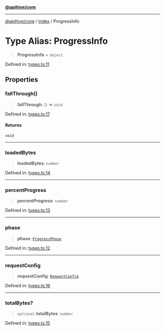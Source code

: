 [**@apihive/core**](../../README.md)

***

[@apihive/core](../../modules.md) / [index](../README.md) / ProgressInfo

# Type Alias: ProgressInfo

> **ProgressInfo** = `object`

Defined in: [types.ts:11](https://github.com/cleverplatypus/apihive-core/blob/917ef8bbf07171bc9393193650ebef9dbc655327/src/types.ts#L11)

## Properties

### fallThrough()

> **fallThrough**: () => `void`

Defined in: [types.ts:17](https://github.com/cleverplatypus/apihive-core/blob/917ef8bbf07171bc9393193650ebef9dbc655327/src/types.ts#L17)

#### Returns

`void`

***

### loadedBytes

> **loadedBytes**: `number`

Defined in: [types.ts:14](https://github.com/cleverplatypus/apihive-core/blob/917ef8bbf07171bc9393193650ebef9dbc655327/src/types.ts#L14)

***

### percentProgress

> **percentProgress**: `number`

Defined in: [types.ts:13](https://github.com/cleverplatypus/apihive-core/blob/917ef8bbf07171bc9393193650ebef9dbc655327/src/types.ts#L13)

***

### phase

> **phase**: [`ProgressPhase`](ProgressPhase.md)

Defined in: [types.ts:12](https://github.com/cleverplatypus/apihive-core/blob/917ef8bbf07171bc9393193650ebef9dbc655327/src/types.ts#L12)

***

### requestConfig

> **requestConfig**: [`RequestConfig`](RequestConfig.md)

Defined in: [types.ts:16](https://github.com/cleverplatypus/apihive-core/blob/917ef8bbf07171bc9393193650ebef9dbc655327/src/types.ts#L16)

***

### totalBytes?

> `optional` **totalBytes**: `number`

Defined in: [types.ts:15](https://github.com/cleverplatypus/apihive-core/blob/917ef8bbf07171bc9393193650ebef9dbc655327/src/types.ts#L15)
